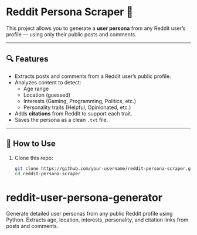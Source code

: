# Reddit Persona Scraper 🧠

This project allows you to generate a **user persona** from any Reddit user’s profile — using only their public posts and comments.

---

## 🔍 Features

- Extracts posts and comments from a Reddit user’s public profile.
- Analyzes content to detect:
  - Age range
  - Location (guessed)
  - Interests (Gaming, Programming, Politics, etc.)
  - Personality traits (Helpful, Opinionated, etc.)
- Adds **citations** from Reddit to support each trait.
- Saves the persona as a clean `.txt` file.

---

## 🚀 How to Use

1. Clone this repo:
   ```bash
   git clone https://github.com/your-username/reddit-persona-scraper.git
   cd reddit-persona-scraper
# reddit-user-persona-generator
Generate detailed user personas from any public Reddit profile using Python. Extracts age, location, interests, personality, and citation links from posts and comments.
